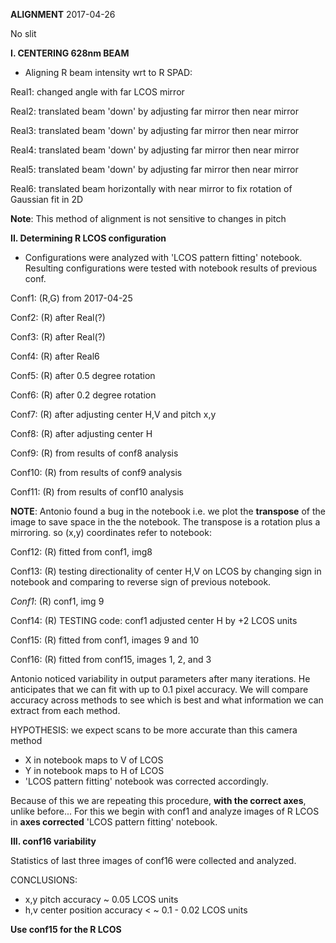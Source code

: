 **ALIGNMENT**     2017-04-26

No slit

**I. CENTERING 628nm BEAM**

- Aligning R beam intensity wrt to R SPAD:

Real1: changed angle with far LCOS mirror

Real2: translated beam 'down' by adjusting far mirror then near mirror

Real3: translated beam 'down' by adjusting far mirror then near mirror

Real4: translated beam 'down' by adjusting far mirror then near mirror

Real5: translated beam 'down' by adjusting far mirror then near mirror

Real6: translated beam horizontally with near mirror
       to fix rotation of Gaussian fit in 2D

**Note**: This method of alignment is not sensitive to changes in pitch

**II. Determining R LCOS configuration**

- Configurations were analyzed with 'LCOS pattern fitting' notebook.
  Resulting configurations were tested with notebook results of previous conf.

Conf1: (R,G) from 2017-04-25

Conf2: (R) after Real(?)

Conf3: (R) after Real(?)

Conf4: (R) after Real6

Conf5: (R) after 0.5 degree rotation

Conf6: (R) after 0.2 degree rotation

Conf7: (R) after adjusting center H,V and pitch x,y

Conf8: (R) after adjusting center H

Conf9: (R) from results of conf8 analysis

Conf10: (R) from results of conf9 analysis

Conf11: (R) from results of conf10 analysis

**NOTE**: Antonio found a bug in the notebook i.e. we plot the **transpose**
of the image to save space in the the notebook. The transpose is a rotation
plus a mirroring. so (x,y) coordinates refer to notebook:

Conf12: (R) fitted from conf1, img8

Conf13: (R) testing directionality of center H,V on LCOS by changing
        sign in notebook and comparing to reverse sign of previous notebook.

*Conf1*: (R) conf1, img 9  

Conf14: (R) TESTING code: conf1 adjusted center H by +2 LCOS units

Conf15: (R) fitted from conf1, images 9 and 10

Conf16: (R) fitted from conf15, images 1, 2, and 3

Antonio noticed variability in output parameters after many iterations.
He anticipates that we can fit with up to 0.1 pixel accuracy.
We will compare accuracy across methods to see which is best and what
information we can extract from each method.

HYPOTHESIS: we expect scans to be more accurate than this camera method

- X in notebook maps to V of LCOS
- Y in notebook maps to H of LCOS
- 'LCOS pattern fitting' notebook was corrected accordingly.

Because of this we are repeating this procedure, **with the correct axes**,
unlike before... For this we begin with conf1 and analyze images of R LCOS
in **axes corrected** 'LCOS pattern fitting' notebook.

**III. conf16 variability**

Statistics of last three images of conf16 were collected and analyzed.

CONCLUSIONS:

- x,y pitch accuracy ~ 0.05 LCOS units
- h,v center position accuracy < ~ 0.1 - 0.02 LCOS units

**Use conf15 for the R LCOS** 
